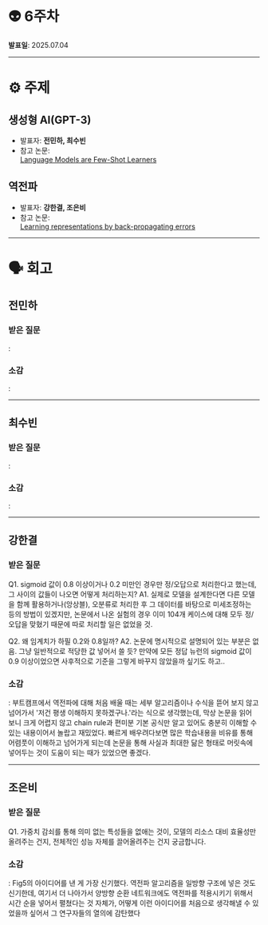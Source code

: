 
# 👽 6주차

**발표일**: 2025.07.04

---

# ⚙️ 주제
## 생성형 AI(GPT-3)
- 발표자: **전민하, 최수빈**  
- 참고 논문:  
[Language Models are Few-Shot Learners](https://arxiv.org/pdf/2005.14165)

## 역전파  
- 발표자: **강한결, 조은비**  
- 참고 논문:  
[Learning representations by back-propagating errors](http://www.cs.utoronto.ca/~hinton/absps/naturebp.pdf)

---

# 🗣️ 회고
## 전민하  
### 받은 질문  
  :

### 소감  
   : 
   
----

## 최수빈
### 받은 질문  
   :

### 소감  
   : 
   
---
## 강한결
### 받은 질문
Q1. sigmoid 값이 0.8 이상이거나 0.2 미만인 경우만 정/오답으로 처리한다고 했는데, 그 사이의 값들이 나오면 어떻게 처리하는지?
A1. 실제로 모델을 설계한다면 다른 모델을 함께 활용하거나(앙상블), 오분류로 처리한 후 그 데이터를 바탕으로 미세조정하는 등의 방법이 있겠지만, 논문에서 나온 실험의 경우 이미 104개 케이스에 대해 모두 정/오답을 맞혔기 때문에 따로 처리할 일은 없었을 것.

Q2. 왜 임계치가 하필 0.2와 0.8일까?
A2. 논문에 명시적으로 설명되어 있는 부분은 없음. 그냥 일반적으로 적당한 값 넣어서 쓸 듯? 만약에 모든 정답 뉴런의 sigmoid 값이 0.9 이상이었으면 사후적으로 기준을 그렇게 바꾸지 않았을까 싶기도 하고..
  
### 소감
  : 부트캠프에서 역전파에 대해 처음 배울 때는 세부 알고리즘이나 수식을 뜯어 보지 않고 넘어가서 '저건 평생 이해하지 못하겠구나.'라는 식으로 생각했는데, 막상 논문을 읽어 보니 크게 어렵지 않고 chain rule과 편미분 기본 공식만 알고 있어도 충분히 이해할 수 있는 내용이어서 놀랍고 재밌었다. 빠르게 배우려다보면 많은 학습내용을 비유를 통해 어렴풋이 이해하고 넘어가게 되는데 논문을 통해 사실과 최대한 닮은 형태로 머릿속에 넣어두는 것이 도움이 되는 때가 있었으면 좋겠다.
   
---

## 조은비

### 받은 질문
Q1. 가중치 감쇠를 통해 의미 없는 특성들을 없애는 것이, 모델의 리소스 대비 효율성만 올려주는 건지, 전체적인 성능 자체를 끌어올려주는 건지 궁금합니다.

### 소감  
   : Fig5의 아이디어를 낸 게 가장 신기했다. 역전파 알고리즘을 일방향 구조에 넣은 것도 신기한데, 여기서 더 나아가서 양방향 순환 네트워크에도 역전파를 적용시키기 위해서 시간 순을 넣어서 펼쳤다는 것 자체가, 어떻게 이런 아이디어를 처음으로 생각해낼 수 있었을까 싶어서 그 연구자들의 열의에 감탄했다
